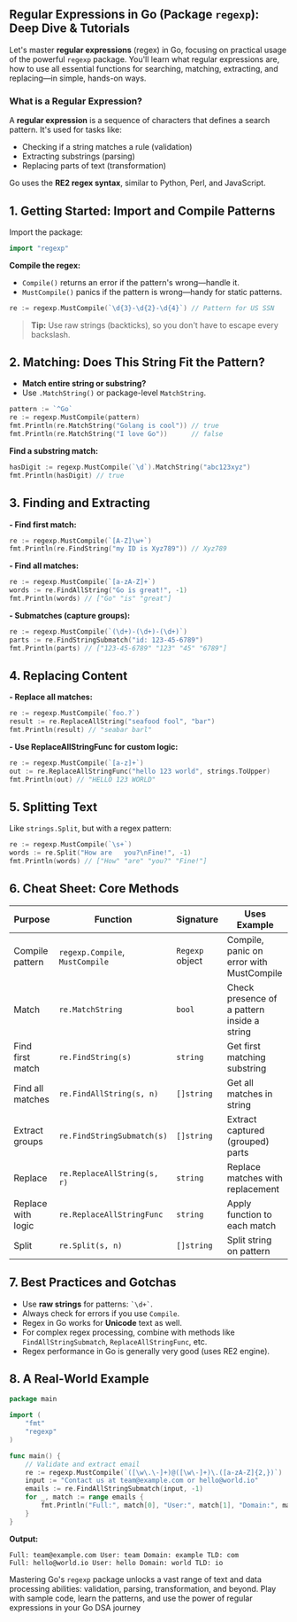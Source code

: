 ## Regular Expressions in Go (Package `regexp`): Deep Dive & Tutorials

Let's master **regular expressions** (regex) in Go, focusing on practical usage of the powerful `regexp` package. You'll learn what regular expressions are, how to use all essential functions for searching, matching, extracting, and replacing—in simple, hands-on ways.

### **What is a Regular Expression?**

A **regular expression** is a sequence of characters that defines a search pattern. It's used for tasks like:
- Checking if a string matches a rule (validation)
- Extracting substrings (parsing)
- Replacing parts of text (transformation)

Go uses the **RE2 regex syntax**, similar to Python, Perl, and JavaScript.

## 1. **Getting Started: Import and Compile Patterns**

Import the package:
```go
import "regexp"
```

**Compile the regex:**  
- `Compile()` returns an error if the pattern's wrong—handle it.
- `MustCompile()` panics if the pattern is wrong—handy for static patterns.

```go
re := regexp.MustCompile(`\d{3}-\d{2}-\d{4}`) // Pattern for US SSN
```

> **Tip:** Use raw strings (backticks), so you don't have to escape every backslash.

## 2. **Matching: Does This String Fit the Pattern?**

- **Match entire string or substring?**
- Use `.MatchString()` or package-level `MatchString`.

```go
pattern := `^Go`
re := regexp.MustCompile(pattern)
fmt.Println(re.MatchString("Golang is cool")) // true
fmt.Println(re.MatchString("I love Go"))      // false
```

**Find a substring match:**
```go
hasDigit := regexp.MustCompile(`\d`).MatchString("abc123xyz")
fmt.Println(hasDigit) // true
```

## 3. **Finding and Extracting**

**- Find first match:**
```go
re := regexp.MustCompile(`[A-Z]\w+`)
fmt.Println(re.FindString("my ID is Xyz789")) // Xyz789
```

**- Find all matches:**
```go
re := regexp.MustCompile(`[a-zA-Z]+`)
words := re.FindAllString("Go is great!", -1)
fmt.Println(words) // ["Go" "is" "great"]
```

**- Submatches (capture groups):**
```go
re := regexp.MustCompile(`(\d+)-(\d+)-(\d+)`)
parts := re.FindStringSubmatch("id: 123-45-6789")
fmt.Println(parts) // ["123-45-6789" "123" "45" "6789"]
```

## 4. **Replacing Content**

**- Replace all matches:**
```go
re := regexp.MustCompile(`foo.?`)
result := re.ReplaceAllString("seafood fool", "bar")
fmt.Println(result) // "seabar barl"
```

**- Use ReplaceAllStringFunc for custom logic:**
```go
re := regexp.MustCompile(`[a-z]+`)
out := re.ReplaceAllStringFunc("hello 123 world", strings.ToUpper)
fmt.Println(out) // "HELLO 123 WORLD"
```

## 5. **Splitting Text**

Like `strings.Split`, but with a regex pattern:
```go
re := regexp.MustCompile(`\s+`)
words := re.Split("How are   you?\nFine!", -1)
fmt.Println(words) // ["How" "are" "you?" "Fine!"]
```

## 6. **Cheat Sheet: Core Methods**

| Purpose                      | Function                         | Signature                        | Uses Example                                      |
|------------------------------|----------------------------------|----------------------------------|---------------------------------------------------|
| Compile pattern              | `regexp.Compile`, `MustCompile`  | `Regexp` object                  | Compile, panic on error with MustCompile           |
| Match                        | `re.MatchString`                 | `bool`                           | Check presence of a pattern inside a string        |
| Find first match             | `re.FindString(s)`               | `string`                         | Get first matching substring                      |
| Find all matches             | `re.FindAllString(s, n)`         | `[]string`                       | Get all matches in string                         |
| Extract groups               | `re.FindStringSubmatch(s)`       | `[]string`                       | Extract captured (grouped) parts                  |
| Replace                      | `re.ReplaceAllString(s, r)`      | `string`                         | Replace matches with replacement                  |
| Replace with logic           | `re.ReplaceAllStringFunc`        | `string`                         | Apply function to each match                      |
| Split                       | `re.Split(s, n)`                 | `[]string`                       | Split string on pattern                           |

## 7. **Best Practices and Gotchas**

- Use **raw strings** for patterns: `` `\d+` ``.
- Always check for errors if you use `Compile`.
- Regex in Go works for **Unicode** text as well.
- For complex regex processing, combine with methods like `FindAllStringSubmatch`, `ReplaceAllStringFunc`, etc.
- Regex performance in Go is generally very good (uses RE2 engine).

## 8. **A Real-World Example**

```go
package main

import (
    "fmt"
    "regexp"
)

func main() {
    // Validate and extract email
    re := regexp.MustCompile(`([\w\.\-]+)@([\w\-]+)\.([a-zA-Z]{2,})`)
    input := "Contact us at team@example.com or hello@world.io"
    emails := re.FindAllStringSubmatch(input, -1)
    for _, match := range emails {
        fmt.Println("Full:", match[0], "User:", match[1], "Domain:", match[2], "TLD:", match[3])
    }
}
```
**Output:**
```
Full: team@example.com User: team Domain: example TLD: com
Full: hello@world.io User: hello Domain: world TLD: io
```

Mastering Go's `regexp` package unlocks a vast range of text and data processing abilities: validation, parsing, transformation, and beyond. Play with sample code, learn the patterns, and use the power of regular expressions in your Go DSA journey